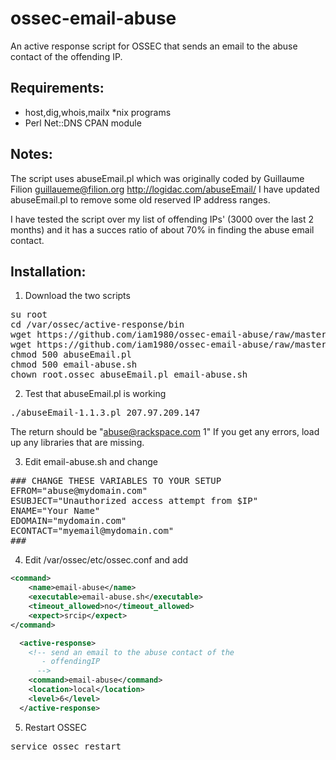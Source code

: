 ossec-email-abuse
=================

An active response script for OSSEC that sends an email to the abuse contact of the offending IP.

Requirements:
-------------
* host,dig,whois,mailx *nix programs
* Perl Net::DNS CPAN module

Notes:
------
The script uses abuseEmail.pl which was originally coded by Guillaume Filion <guillaueme@filion.org> http://logidac.com/abuseEmail/
I have updated abuseEmail.pl to remove some old reserved IP address ranges. 

I have tested the script over my list of offending IPs' (3000 over the last 2 months) and it has a succes ratio of about 70% in finding the abuse email contact.

Installation:
-------------
1. Download the two scripts
<pre>
su root
cd /var/ossec/active-response/bin
wget https://github.com/iam1980/ossec-email-abuse/raw/master/abuseEmail-1.1.3.pl --no-check-certificate
wget https://github.com/iam1980/ossec-email-abuse/raw/master/email-abuse.sh --no-check-certificate
chmod 500 abuseEmail.pl
chmod 500 email-abuse.sh
chown root.ossec abuseEmail.pl email-abuse.sh
</pre>
2. Test that abuseEmail.pl is working
<pre>
./abuseEmail-1.1.3.pl 207.97.209.147
</pre>
The return should be "abuse@rackspace.com     1"
If you get any errors, load up any libraries that are missing.

3. Edit email-abuse.sh and change 
<pre>
### CHANGE THESE VARIABLES TO YOUR SETUP
EFROM="abuse@mydomain.com"
ESUBJECT="Unauthorized access attempt from $IP"
ENAME="Your Name"
EDOMAIN="mydomain.com"
ECONTACT="myemail@mydomain.com"
###
</pre>
4. Edit /var/ossec/etc/ossec.conf and add
`````xml
<command>
    <name>email-abuse</name>
    <executable>email-abuse.sh</executable>
    <timeout_allowed>no</timeout_allowed>
    <expect>srcip</expect>
</command>

  <active-response>
    <!-- send an email to the abuse contact of the
       - offendingIP
      -->
    <command>email-abuse</command>
    <location>local</location>
    <level>6</level>
  </active-response>
`````
5. Restart OSSEC
<pre>
service ossec restart
</pre>

